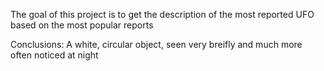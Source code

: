 The goal of this project is to get the description of the most reported UFO based on the most popular reports 

Conclusions: A white, circular object, seen very breifly and much more often noticed at night
